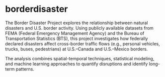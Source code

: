 # borderdisaster

The Border Disaster Project explores the relationship between natural disasters and U.S. border activity. Using publicly available datasets from FEMA (Federal Emergency Management Agency) and the Bureau of Transportation Statistics (BTS), this project investigates how federally declared disasters affect cross-border traffic flows (e.g., personal vehicles, trucks, buses, pedestrians) at U.S.–Canada and U.S.–Mexico borders.

The analysis combines spatial-temporal techniques, statistical modeling, and machine learning approaches to quantify disruptions and identify long-term patterns.

